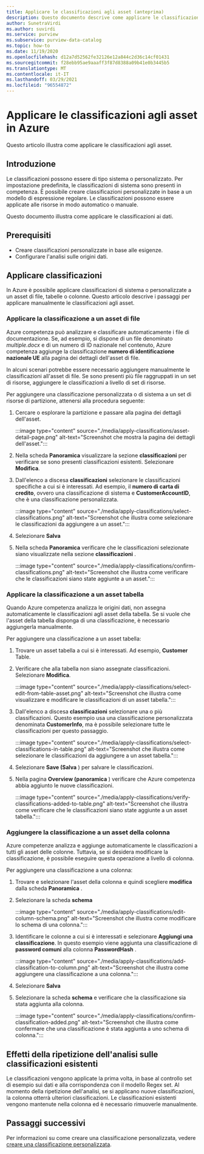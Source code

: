 ```yaml
---
title: Applicare le classificazioni agli asset (anteprima)
description: Questo documento descrive come applicare le classificazioni agli asset.
author: SunetraVirdi
ms.author: suvirdi
ms.service: purview
ms.subservice: purview-data-catalog
ms.topic: how-to
ms.date: 11/19/2020
ms.openlocfilehash: d12a7d52562fe32126e12a844c2d36c14cf01431
ms.sourcegitcommit: f28ebb95ae9aaaff3f87d8388a09b41e0b3445b5
ms.translationtype: MT
ms.contentlocale: it-IT
ms.lasthandoff: 03/29/2021
ms.locfileid: "96554872"
---
```

# <a name="apply-classifications-on-assets-in-azure-purview"></a>Applicare le classificazioni agli asset in Azure

Questo articolo illustra come applicare le classificazioni agli asset.

## <a name="introduction"></a>Introduzione

Le classificazioni possono essere di tipo sistema o personalizzato. Per impostazione predefinita, le classificazioni di sistema sono presenti in competenza. È possibile creare classificazioni personalizzate in base a un modello di espressione regolare. Le classificazioni possono essere applicate alle risorse in modo automatico o manuale.

Questo documento illustra come applicare le classificazioni ai dati.

## <a name="prerequisites"></a>Prerequisiti

- Creare classificazioni personalizzate in base alle esigenze.
- Configurare l'analisi sulle origini dati.

## <a name="apply-classifications"></a>Applicare classificazioni
In Azure è possibile applicare classificazioni di sistema o personalizzate a un asset di file, tabelle o colonne. Questo articolo descrive i passaggi per applicare manualmente le classificazioni agli asset.

### <a name="apply-classification-to-a-file-asset"></a>Applicare la classificazione a un asset di file
Azure competenza può analizzare e classificare automaticamente i file di documentazione. Se, ad esempio, si dispone di un file denominato *multiple.docx* e di un numero di ID nazionale nel contenuto, Azure competenza aggiunge la classificazione **numero di identificazione nazionale UE** alla pagina dei dettagli dell'asset di file.

In alcuni scenari potrebbe essere necessario aggiungere manualmente le classificazioni all'asset di file. Se sono presenti più file raggruppati in un set di risorse, aggiungere le classificazioni a livello di set di risorse.

Per aggiungere una classificazione personalizzata o di sistema a un set di risorse di partizione, attenersi alla procedura seguente:

1. Cercare o esplorare la partizione e passare alla pagina dei dettagli dell'asset.

    :::image type="content" source="./media/apply-classifications/asset-detail-page.png" alt-text="Screenshot che mostra la pagina dei dettagli dell'asset.":::

1. Nella scheda **Panoramica** visualizzare la sezione **classificazioni** per verificare se sono presenti classificazioni esistenti. Selezionare **Modifica**.

1. Dall'elenco a discesa **classificazioni** selezionare le classificazioni specifiche a cui si è interessati. Ad esempio, il **numero di carta di credito**, ovvero una classificazione di sistema e **CustomerAccountID**, che è una classificazione personalizzata.

    :::image type="content" source="./media/apply-classifications/select-classifications.png" alt-text="Screenshot che illustra come selezionare le classificazioni da aggiungere a un asset.":::

1. Selezionare **Salva**

1. Nella scheda **Panoramica** verificare che le classificazioni selezionate siano visualizzate nella sezione **classificazioni** .

    :::image type="content" source="./media/apply-classifications/confirm-classifications.png" alt-text="Screenshot che illustra come verificare che le classificazioni siano state aggiunte a un asset.":::

### <a name="apply-classification-to-a-table-asset"></a>Applicare la classificazione a un asset tabella

Quando Azure competenza analizza le origini dati, non assegna automaticamente le classificazioni agli asset della tabella. Se si vuole che l'asset della tabella disponga di una classificazione, è necessario aggiungerla manualmente.

Per aggiungere una classificazione a un asset tabella:

1. Trovare un asset tabella a cui si è interessati. Ad esempio, **Customer** Table.

1. Verificare che alla tabella non siano assegnate classificazioni. Selezionare **Modifica**.

    :::image type="content" source="./media/apply-classifications/select-edit-from-table-asset.png" alt-text="Screenshot che illustra come visualizzare e modificare le classificazioni di un asset tabella.":::

1. Dall'elenco a discesa **classificazioni** selezionare una o più classificazioni. Questo esempio usa una classificazione personalizzata denominata **CustomerInfo**, ma è possibile selezionare tutte le classificazioni per questo passaggio.

    :::image type="content" source="./media/apply-classifications/select-classifications-in-table.png" alt-text="Screenshot che illustra come selezionare le classificazioni da aggiungere a un asset tabella.":::

1. Selezionare **Save (Salva** ) per salvare le classificazioni.

1. Nella pagina **Overview (panoramica** ) verificare che Azure competenza abbia aggiunto le nuove classificazioni.

    :::image type="content" source="./media/apply-classifications/verify-classifications-added-to-table.png" alt-text="Screenshot che illustra come verificare che le classificazioni siano state aggiunte a un asset tabella.":::

### <a name="add-classification-to-a-column-asset"></a>Aggiungere la classificazione a un asset della colonna

Azure competenze analizza e aggiunge automaticamente le classificazioni a tutti gli asset delle colonne. Tuttavia, se si desidera modificare la classificazione, è possibile eseguire questa operazione a livello di colonna.

Per aggiungere una classificazione a una colonna:

1. Trovare e selezionare l'asset della colonna e quindi scegliere **modifica** dalla scheda **Panoramica** .

1. Selezionare la scheda **schema**

    :::image type="content" source="./media/apply-classifications/edit-column-schema.png" alt-text="Screenshot che illustra come modificare lo schema di una colonna.":::

1. Identificare le colonne a cui si è interessati e selezionare **Aggiungi una classificazione**. In questo esempio viene aggiunta una classificazione di **password comuni** alla colonna **PasswordHash** .

    :::image type="content" source="./media/apply-classifications/add-classification-to-column.png" alt-text="Screenshot che illustra come aggiungere una classificazione a una colonna.":::

1. Selezionare **Salva**

1. Selezionare la scheda **schema** e verificare che la classificazione sia stata aggiunta alla colonna.

    :::image type="content" source="./media/apply-classifications/confirm-classification-added.png" alt-text="Screenshot che illustra come confermare che una classificazione è stata aggiunta a uno schema di colonna.":::

## <a name="impact-of-rescanning-on-existing-classifications"></a>Effetti della ripetizione dell'analisi sulle classificazioni esistenti

Le classificazioni vengono applicate la prima volta, in base al controllo set di esempio sui dati e alla corrispondenza con il modello Regex set. Al momento della ripetizione dell'analisi, se si applicano nuove classificazioni, la colonna otterrà ulteriori classificazioni. Le classificazioni esistenti vengono mantenute nella colonna ed è necessario rimuoverle manualmente.

## <a name="next-steps"></a>Passaggi successivi
Per informazioni su come creare una classificazione personalizzata, vedere [creare una classificazione personalizzata](create-a-custom-classification-and-classification-rule.md).